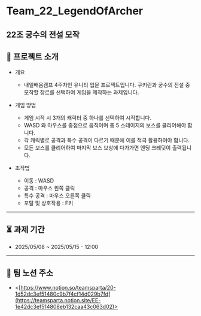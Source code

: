 # Team_22_LegendOfArcher
22조 궁수의 전설 모작
----
## 📘 프로젝트 소개
- 개요
  - 내일배움캠프 4주차인 유니티 입문 프로젝트입니다. 쿠키런과 궁수의 전설 중 모작할 장르를 선택하여 게임을 제작하는 과제입니다.

- 게임 방법
  - 게임 시작 시 3개의 캐릭터 중 하나를 선택하여 시작합니다.
  - WASD 와 마우스를 중점으로 움직이며 총 5 스테이지의 보스를 클리어해야 합니다.
  - 각 캐릭별로 공격과 특수 공격이 다르기 때문에 이를 적극 활용하여야 합니다.
  - 모든 보스를 클리어하여 마지막 보스 보상에 다가가면 엔딩 크레딧이 출력됩니다.

- 조작법
  - 이동 : WASD
  - 공격 : 마우스 왼쪽 클릭
  - 특수 공격 : 마우스 오른쪽 클릭
  - 포탈 및 상호작용 : F키

----
## ⏳ 과제 기간
- 2025/05/08 ~ 2025/05/15 - 12:00
----
## 📱 팀 노션 주소
- <[https://www.notion.so/teamsparta/20-1d52dc3ef51480c9b7f4cf14d029b7fd](https://teamsparta.notion.site/EE-1e42dc3ef514808eb132caa43c063d02)>
